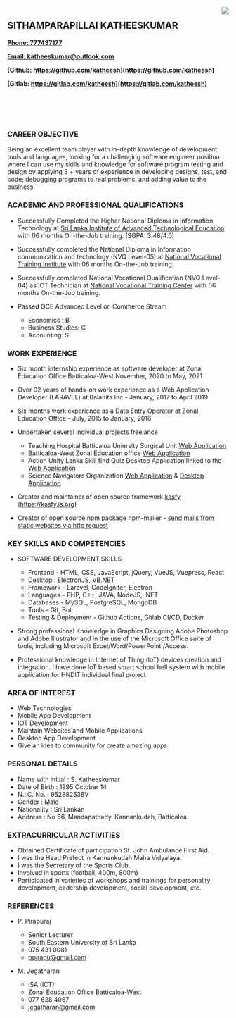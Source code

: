 
<img style="float: right;" src="https://github.com/Katheesh/Curriculum-Vitae/raw/master/72.png">

## **SITHAMPARAPILLAI KATHEESKUMAR**
**[Phone: 777437177](tel:+94777437177)**

**[Email: katheeskumar@outlook.com](mailto:katheeskumar@outlook.com)**

**[Github: https://github.com/katheesh](https://github.com/katheesh)**

**[Gitlab: https://gitlab.com/katheesh](https://gitlab.com/katheesh)**

# &nbsp;

### **CAREER OBJECTIVE**

Being an excellent team player with in-depth knowledge of development tools and languages, looking for a challenging software engineer position where I can use my skills and knowledge for software program testing and design by applying 3 + years of experience in developing designs, test, and code; debugging programs to real problems, and adding value to the business.

### **ACADEMIC AND PROFESSIONAL QUALIFICATIONS**

- Successfully Completed the Higher National Diploma in Information Technology at [Sri Lanka Institute of Advanced Technological Education](http://www.sliate.ac.lk/) with 06 months On-the-Job training. (SGPA: 3.48/4.0)

- Successfully completed the National Diploma in Information communication and technology (NVQ Level-05) at [National Vocational Training Institute](https://www.vtasl.gov.lk/) with 06 months On-the-Job training.

- Successfully completed National Vocational Qualification (NVQ Level-04) as ICT Technician at [National Vocational Training Center](https://www.vtasl.gov.lk/) with 06 months On-the-Job training.

- Passed GCE Advanced Level on Commerce Stream
    * Economics : B
    * Business Studies: C
    * Accounting: S


### **WORK EXPERIENCE**

- Six month internship experience as software developer at Zonal Education Office Batticaloa-West November, 2020 to May, 2021

- Over 02 years of hands-on work experience as a Web Application Developer (LARAVEL) at Balanita Inc - January, 2017 to April 2019

- Six months work experience as a Data Entry Operator at Zonal Education Office - July, 2015 to January, 2016 

- Undertaken several individual projects freelance
    * Teaching Hospital Batticaloa Uniersity Surgical Unit [Web Application](https://usuthb.org/)
    * Batticaloa-West Zonal Education office [Web Application](https://battiwestzeo.lk/)
    * Action Unity Lanka Skill find Quiz Desktop Application linked to the [Web Application](https://aulanka.com)
    * Science Navigators Organization [Web Application](https://learn.scinav.org/) & [Desktop Application](https://github.com/gitleafx/scinav-quiz/releases)

- Creator and maintainer of open source framework [kasfy (https://kasfy.js.org)](https://kasfy.js.org)
- Creator of open source npm package npm-mailer - [send mails from static websites via http request](https://www.npmjs.com/package/npm-mailer)



### **KEY SKILLS AND COMPETENCIES**

- SOFTWARE DEVELOPMENT SKILLS
    * Frontend - HTML, CSS, JavaScript, jQuery, VueJS, Vuepress, React
    * Desktop : ElectronJS, VB.NET
    * Framework - Laravel, CodeIgniter, Electron
    * Languages – PHP, C++, JAVA, NodeJS, .NET
    * Databases - MySQL, PostgreSQL, MongoDB
    * Tools – Git, Bot
    * Testing & Deployment - Github Actions, Gitlab CI/CD, Docker

- Strong professional Knowledge in Graphics Designing Adobe Photoshop and Adobe Illustrator and in the use of the Microsoft Office suite of tools, including Microsoft Excel/Word/PowerPoint /Access.

- Professional knowledge in Internet of Thing (IoT) devices creation and integration. I have done IoT based smart school bell system with mobile application for HNDIT individual final project

### **AREA OF INTEREST**

- Web Technologies
- Mobile App Development
- IOT Development
- Maintain Websites and Mobile Applications
- Desktop App Development
- Give an idea to community for create amazing apps

### **PERSONAL DETAILS**

- Name with initial : S. Katheeskumar
- Date of Birth : 1995 October 14
- N.I.C. No. : 952882538V
- Gender : Male
- Nationality : Sri Lankan
- Address : No 66, Mandapathady, Kannankudah, Batticaloa.

### **EXTRACURRICULAR ACTIVITIES**

- Obtained Certificate of participation St. John Ambulance First Aid.
- I was the Head Prefect in Kannankudah Maha Vidyalaya.
- I was the Secretary of the Sports Club.
- Involved in sports (football, 400m, 800m)
- Participated in varieties of workshops and trainings for personality development,leadership development, social development, etc.

### **REFERENCES**

- P. Pirapuraj
    * Senior Lecturer
    * South Eastern University of Sri Lanka
    * 075 431 0081
    * ppirapu@gmail.com

- M. Jegatharan
    * ISA (ICT)
    * Zonal Education Ofiice Batticaloa-West
    * 077 628 4067
    * jegatharan@gmail.com

